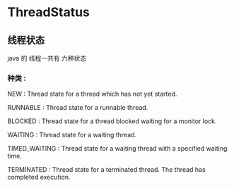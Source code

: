 # ThreadStatus

## 线程状态

java 的 线程一共有 六种状态 

### 种类 :

NEW  : Thread state for a thread which has not yet started.

RUNNABLE  : Thread state for a runnable thread. 

BLOCKED  :  Thread state for a thread blocked waiting for a monitor lock.

WAITING :  Thread state for a waiting thread.

TIMED_WAITING :  Thread state for a waiting thread with a specified waiting time.

TERMINATED :  Thread state for a terminated thread. The thread has completed execution.